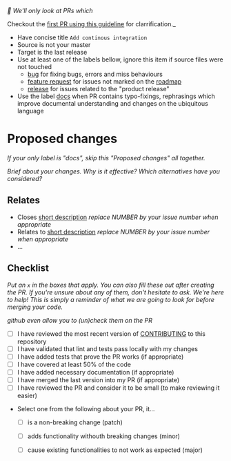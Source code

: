 _🚨 We'll only look at PRs which_

Checkout the [first PR using this guideline](https://github.com/mvcds/hubi/pull/48) for clarrification._

* Have concise title `Add continous integration`
* Source is not your master
* Target is the last release
* Use at least one of the labels bellow, ignore this item if source files were not touched
  * [bug](https://github.com/mvcds/hubi/labels/bug) for fixing bugs, errors and miss behaviours
  * [feature request](https://github.com/mvcds/hubi/labels/feature%20request) for issues not marked on the [roadmap](https://github.com/mvcds/hubi/projects/1?card_filter_query=label%3Aavailable+no%3Aassignee)
  * [release](https://github.com/mvcds/hubi/labels/release) for issues related to the "product release"
* Use the label [docs](https://github.com/mvcds/hubi/labels/docs) when PR contains typo-fixings, rephrasings which improve documental understanding and changes on the ubiquitous language

# Proposed changes

_If your only label is "docs", skip this "Proposed changes" all together._

_Brief about your changes. Why is it effective? Which alternatives have you considered?_

## Relates

* Closes [short description](NUMBER) _replace NUMBER by your issue number when appropriate_
*  Relates to [short description](NUMBER) _replace NUMBER by your issue number when appropriate_
*  ...

## Checklist

_Put an `x` in the boxes that apply. You can also fill these out after creating the PR. If you're unsure about any of them, don't hesitate to ask. We're here to help! This is simply a reminder of what we are going to look for before merging your code._

_github even allow you to (un)check them on the PR_

- [ ] I have reviewed the most recent version of [CONTRIBUTING](CONTRIBUTING.md) to this repository
- [ ] I have validated that lint and tests pass locally with my changes
- [ ] I have added tests that prove the PR works (if appropriate)
- [ ] I have covered at least 50% of the code
- [ ] I have added necessary documentation (if appropriate)
- [ ] I have merged the last version into my PR (if appropriate)
- [ ] I have reviewed the PR and consider it to be small (to make reviewing it easier)
- Select one from the following about your PR, it...
  - [ ] is a non-breaking change (patch)
  - [ ] adds functionality withouth breaking changes (minor)
  - [ ] cause existing functionalities to not work as expected (major)

